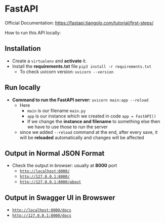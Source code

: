 # FastAPI
Official Documentation: https://fastapi.tiangolo.com/tutorial/first-steps/

How to run this API locally:

## Installation
- Create a `virtualenv` and **activate** it.
- Install the **requirements.txt** file `pip3 install -r requirements.txt`
  - To check uvicorn version: `uvicorn --version`
  
## Run locally
 
- **Command to run the FastAPI server:** `uvicorn main:app --reload`
    - Here
        - `main` is our filename `main.py`
        - `app` is our instance which we created in code `app = FastAPI()`
        - If we change the ******************************************instance and filename****************************************** to something else then we have to use those to run the server
    - since we added `--reload` command at the end, after every save, it will be **reloaded** automatically and changes will be affected
    
## Output in Normal JSON Format
- Check the output in browser: usually at ********8000******** port
    - [`http://localhost:8000/`](http://localhost:8000/)
    - [`http://127.0.0.1:8000/`](http://127.0.0.1:8000/)
    - [`http://127.0.0.1:8000/about`](http://127.0.0.1:8000/about)
    
## Output in Swagger UI in Browswer
- [`http://localhost:8000/docs`](http://localhost:8000/docs)
- [`http://127.0.0.1:8000/docs`](http://127.0.0.1:8000/docs)
